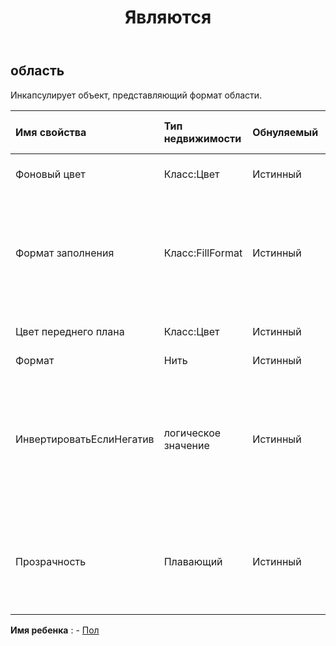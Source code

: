 ﻿---
title: Являются
second_title: Aspose.Cells Cloud Documen
type: docs
url: /ru/specification/model/area/
description: "Aspose.Cells Спецификация модели облака: Площадь. Легко обрабатывайте Excel и другие документы электронных таблиц с помощью таких функций, как открытие, создание, редактирование, разделение, слияние, сравнение и преобразование."
kwords: Excel, Office, Электронная таблица, Cloud REST API, Площадь
weight: 50
---
## **область**

 Инкапсулирует объект, представляющий формат области.

| Имя свойства| Тип недвижимости| Обнуляемый| Только чтение| Значение по умолчанию| Описание|
|:- |:- |:- |:- |:- |:- |
| Фоновый цвет| Класс:Цвет| Истинный| ЛОЖЬ|| Получает или задает фон файла .|
| Формат заполнения| Класс:FillFormat| Истинный| ЛОЖЬ|| Представляет объект, содержащий свойства форматирования заливки для указанной диаграммы или фигуры.|
| Цвет переднего плана| Класс:Цвет| Истинный| ЛОЖЬ|| Получает или задает передний план.|
| Формат| Нить| Истинный| ЛОЖЬ|||
| ИнвертироватьЕслиНегатив| логическое значение| Истинный| ЛОЖЬ|| Если свойство имеет значение true и значение точки диаграммы является отрицательным числом, цвет переднего плана и цвет фона будут заменены.|
| Прозрачность| Плавающий| Истинный| ЛОЖЬ|| Возвращает или задает степень прозрачности области как значение от 0,0 (непрозрачный) до 1,0 (прозрачный).|

**Имя ребенка** : 
	-  [Пол](floor) 
